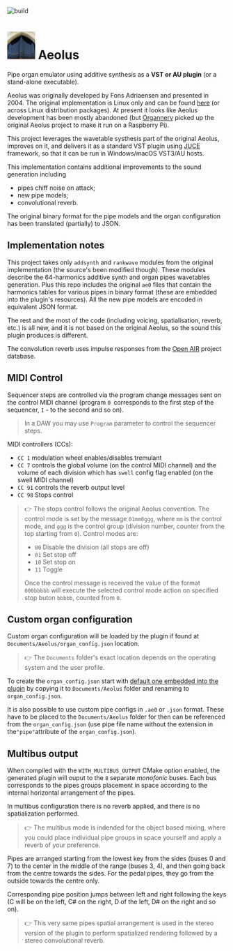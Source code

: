 ![build](https://github.com/Archie3d/aeolus_plugin/actions/workflows/build.yml/badge.svg)

# ![aeolus](Resources/icons/icon64.png) Aeolus
Pipe organ emulator using additive synthesis as a **VST or AU plugin** (or a stand-alone executable).

Aeolus was originally developed by Fons Adriaensen and presented in 2004. The original implementation is Linux only and can be found [here](https://kokkinizita.linuxaudio.org/linuxaudio/aeolus/) (or across Linux distribution packages). At present it looks like Aeolus development has been mostly abandoned (but [Organnery](https://organnery.com/) picked up the original Aeolus project to make it run on a Raspberry Pi).

This project leverages the wavetable systhesis part of the original Aeolus, improves on it, and delivers it as a standard VST plugin using [JUCE](https://github.com/juce-framework/JUCE) framework, so that it can be run in Windows/macOS VST3/AU hosts.

This implementation contains additional improvements to the sound generation including
- pipes chiff noise on attack;
- new pipe models;
- convolutional reverb.

The original binary format for the pipe models and the organ configuration has been translated (partially) to JSON.

## Implementation notes

This project takes only `addsynth` and `rankwave` modules from the original implementation (the source's been modified though). These modules describe the 64-harmonics additive synth and organ pipes wavetables generation. Plus this repo includes the original `ae0` files that contain the harmonics tables for various pipes in binary format (these are embedded into the plugin's resources). All the new pipe models are encoded in equivalent JSON format.

The rest and the most of the code (including voicing, spatialisation, reverb, etc.) is all new, and it is not based on the original Aeolus, so the sound this plugin produces is different.

The convolution reverb uses impulse responses from the [Open AIR](https://www.openair.hosted.york.ac.uk/) project database.

## MIDI Control
Sequencer steps are controlled via the program change messages sent on the control MIDI channel (program `0 `corresponds to the first step of the sequencer, `1` - to the second and so on).
> In a DAW you may use `Program` parameter to control the sequencer steps.

MIDI controllers (CCs):
- `CC 1` modulation wheel enables/disables tremulant
- `CC 7` controls the global volume (on the control MIDI channel) and the volume of each division which has `swell` config flag enabled (on the swell MIDI channel)
- `CC 91` controls the reverb output level
- `CC 98` Stops control

> :point_right: The stops control follows the original Aeolus convention. The control mode is set by the message `01mm0ggg`, where `mm` is the control mode, and `ggg` is the control group (division number, counter from the top starting from `0`).
> Control modes are:
> - `00` Disable the division (all stops are off)
> - `01` Set stop off
> - `10` Set stop on
> - `11` Toggle
>
> Once the control message is received the value of the format `000bbbbb` will execute the selected control mode action on specified stop buton `bbbbb`, counted from `0`.

## Custom organ configuration
Custom organ configuration will be loaded by the plugin if found at `Documents/Aeolus/organ_config.json` location.
> :point_right: The `Documents` folder's exact location depends on the operating system and the user profile.

To create the `organ_config.json` start with [default one embedded into the plugin](Resources/configs/default_organ.json) by copying it to `Documents/Aeolus` folder and renaming to `organ_config.json`.

It is also possible to use custom pipe configs in `.ae0` or `.json` format. These have to be placed to the `Documents/Aeolus` folder for then can be referenced from the `organ_config.json` (use pipe file name without the extension in the`"pipe"`attribute of the `organ_config.json`).

## Multibus output
When compiled with the `WITH_MULTIBUS_OUTPUT` CMake option enabled, the generated plugin will ouput to the `8` separate _monofonic_ buses. Each bus corresponds to the pipes groups placement in space according to the internal horizontal arrangement of the pipes.

In multibus configuration there is no reverb applied, and there is no spatialization performed.

> :point_right: The multibus mode is indended for the object based mixing, where you could place individual pipe groups in space yourself and apply a reverb of your preference.

Pipes are arranged starting from the lowest key from the sides (buses 0 and 7) to the center in the middle of the range (buses 3, 4), and then going back from the centre towards the sides. For the pedal pipes, they go from the outside towards the centre only.

Corresponding pipe position jumps between left and right following the keys (C will be on the left, C# on the right, D of the left, D# on the right and so on).

> :point_right: This very same pipes spatial arrangement is used in the stereo version of the plugin to perform spatialized rendering followed by a stereo convolutional reverb.
